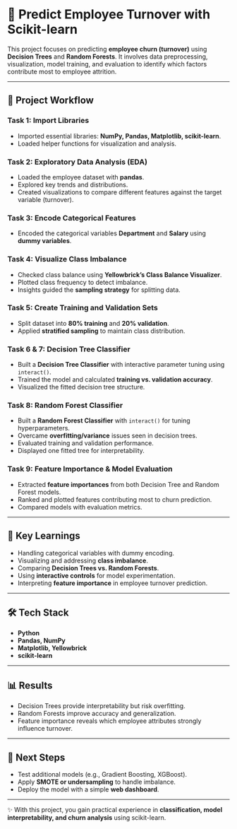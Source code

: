 # 🏢 Predict Employee Turnover with Scikit-learn  

This project focuses on predicting **employee churn (turnover)** using **Decision Trees** and **Random Forests**. It involves data preprocessing, visualization, model training, and evaluation to identify which factors contribute most to employee attrition.  

---

## 📌 Project Workflow  

### **Task 1: Import Libraries**  
- Imported essential libraries: **NumPy, Pandas, Matplotlib, scikit-learn**.  
- Loaded helper functions for visualization and analysis.  

### **Task 2: Exploratory Data Analysis (EDA)**  
- Loaded the employee dataset with **pandas**.  
- Explored key trends and distributions.  
- Created visualizations to compare different features against the target variable (turnover).  

### **Task 3: Encode Categorical Features**  
- Encoded the categorical variables **Department** and **Salary** using **dummy variables**.  

### **Task 4: Visualize Class Imbalance**  
- Checked class balance using **Yellowbrick’s Class Balance Visualizer**.  
- Plotted class frequency to detect imbalance.  
- Insights guided the **sampling strategy** for splitting data.  

### **Task 5: Create Training and Validation Sets**  
- Split dataset into **80% training** and **20% validation**.  
- Applied **stratified sampling** to maintain class distribution.  

### **Task 6 & 7: Decision Tree Classifier**  
- Built a **Decision Tree Classifier** with interactive parameter tuning using `interact()`.  
- Trained the model and calculated **training vs. validation accuracy**.  
- Visualized the fitted decision tree structure.  

### **Task 8: Random Forest Classifier**  
- Built a **Random Forest Classifier** with `interact()` for tuning hyperparameters.  
- Overcame **overfitting/variance** issues seen in decision trees.  
- Evaluated training and validation performance.  
- Displayed one fitted tree for interpretability.  

### **Task 9: Feature Importance & Model Evaluation**  
- Extracted **feature importances** from both Decision Tree and Random Forest models.  
- Ranked and plotted features contributing most to churn prediction.  
- Compared models with evaluation metrics.  

---

## 🚀 Key Learnings  
- Handling categorical variables with dummy encoding.  
- Visualizing and addressing **class imbalance**.  
- Comparing **Decision Trees vs. Random Forests**.  
- Using **interactive controls** for model experimentation.  
- Interpreting **feature importance** in employee turnover prediction.  

---

## 🛠️ Tech Stack  
- **Python**  
- **Pandas, NumPy**  
- **Matplotlib, Yellowbrick**  
- **scikit-learn**  

---

## 📊 Results  
- Decision Trees provide interpretability but risk overfitting.  
- Random Forests improve accuracy and generalization.  
- Feature importance reveals which employee attributes strongly influence turnover.  

---

## 📌 Next Steps  
- Test additional models (e.g., Gradient Boosting, XGBoost).  
- Apply **SMOTE or undersampling** to handle imbalance.  
- Deploy the model with a simple **web dashboard**.  

---

✨ With this project, you gain practical experience in **classification, model interpretability, and churn analysis** using scikit-learn.  
